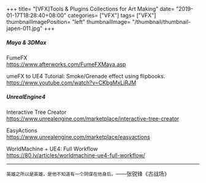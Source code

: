 +++
title= "[VFX]Tools & Plugins Collections for Art Making"
date= "2019-01-17T18:28:40+08:00"
categories= ["VFX"]
tags= ["VFX"]
thumbnailImagePosition= "left"
thumbnailImage= "/thumbnail/thumbnail-japen-011.jpg"
+++

##### Maya & 3DMax

<!--more-->

FumeFX  
https://www.afterworks.com/FumeFXMaya.asp

umeFX to UE4 Tutorial: Smoke/Grenade effect using flipbooks.  
https://www.youtube.com/watch?v=CKbgMxLiRJM

##### UnrealEngine4

Interactive Tree Creator  
https://www.unrealengine.com/marketplace/interactive-tree-creator

EasyActions  
https://www.unrealengine.com/marketplace/easyactions

WorldMachine + UE4: Full Workflow  
https://80.lv/articles/worldmachine-ue4-full-workflow/

***
`英雄之所以是英雄，是他不知道有一个阴谋在他身后。`——张锐锋《古战场》